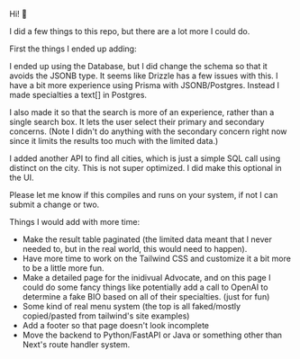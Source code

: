 Hi! 👋

I did a few things to this repo, but there are a lot more I could do.

First the things I ended up adding:

I ended up using the Database, but I did change the schema so that it avoids the JSONB type. It seems like Drizzle has a few issues with this. I have a bit more experience using Prisma with JSONB/Postgres. Instead I made specialties a text[] in Postgres.

I also made it so that the search is more of an experience, rather than a single search box. It lets the user select their primary and secondary concerns. (Note I didn't do anything with the secondary concern right now since it limits the results too much with the limited data.)

I added another API to find all cities, which is just a simple SQL call using distinct on the city. This is not super optimized. I did make this optional in the UI.

Please let me know if this compiles and runs on your system, if not I can submit a change or two.

Things I would add with more time:

- Make the result table paginated (the limited data meant that I never needed to, but in the real world, this would need to happen).
- Have more time to work on the Tailwind CSS and customize it a bit more to be a little more fun.
- Make a detailed page for the inidivual Advocate, and on this page I could do some fancy things like potentially add a call to OpenAI to determine a fake BIO based on all of their specialties. (just for fun)
- Some kind of real menu system (the top is all faked/mostly copied/pasted from tailwind's site examples)
- Add a footer so that page doesn't look incomplete
- Move the backend to Python/FastAPI or Java or something other than Next's route handler system.
